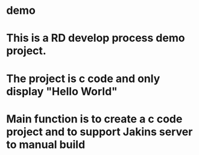 # demo
# This is a RD develop process demo project.
# The project is c code and only display "Hello World"
# Main function is to create a c code project and to support Jakins server to manual build
